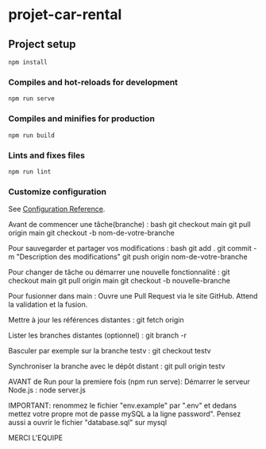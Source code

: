 # projet-car-rental

## Project setup
```
npm install
```

### Compiles and hot-reloads for development
```
npm run serve
```

### Compiles and minifies for production
```
npm run build
```

### Lints and fixes files
```
npm run lint
```

### Customize configuration
See [Configuration Reference](https://cli.vuejs.org/config/).

Avant de commencer une tâche(branche) :
bash
    git checkout main
    git pull origin main
    git checkout -b nom-de-votre-branche

Pour sauvegarder et partager vos modifications :
bash
    git add .
    git commit -m "Description des modifications"
    git push origin nom-de-votre-branche

Pour changer de tâche ou démarrer une nouvelle fonctionnalité :
    git checkout main
    git pull origin main
    git checkout -b nouvelle-branche


Pour fusionner dans main :
    Ouvre une Pull Request via  le site GitHub.
    Attend la validation et la fusion.

Mettre à jour les références distantes :
    git fetch origin

Lister les branches distantes (optionnel) :
    git branch -r

Basculer par exemple sur la branche testv :
    git checkout testv

Synchroniser la branche avec le dépôt distant :
    git pull origin testv



AVANT de Run pour la premiere fois (npm run serve):
Démarrer le serveur Node.js :
    node server.js

IMPORTANT: renommez le fichier "env.example" par ".env" et dedans mettez votre propre mot de passe mySQL a la ligne password". Pensez aussi a ouvrir le fichier "database.sql" sur mysql



MERCI L'EQUIPE
